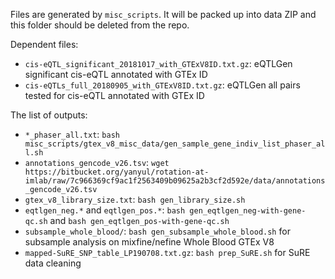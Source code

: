 Files are generated by `misc_scripts`. 
It will be packed up into data ZIP and this folder should be deleted from the repo. 

Dependent files: 

* `cis-eQTL_significant_20181017_with_GTExV8ID.txt.gz`: eQTLGen significant cis-eQTL annotated with GTEx ID
* `cis-eQTLs_full_20180905_with_GTExV8ID.txt.gz`: eQTLGen all pairs tested for cis-eQTL annotated with GTEx ID

The list of outputs:

* `*_phaser_all.txt`: `bash misc_scripts/gtex_v8_misc_data/gen_sample_gene_indiv_list_phaser_all.sh`
* `annotations_gencode_v26.tsv`: `wget https://bitbucket.org/yanyul/rotation-at-imlab/raw/7c966369cf9ac1f2563409b09625a2b3cf2d592e/data/annotations_gencode_v26.tsv`
* `gtex_v8_library_size.txt`: `bash gen_library_size.sh` 
* `eqtlgen_neg.*` and `eqtlgen_pos.*`: `bash gen_eqtlgen_neg-with-gene-qc.sh` and `bash gen_eqtlgen_pos-with-gene-qc.sh`
* `subsample_whole_blood/`: `bash gen_subsample_whole_blood.sh` for subsample analysis on mixfine/nefine Whole Blood GTEx V8
* `mapped-SuRE_SNP_table_LP190708.txt.gz`: `bash prep_SuRE.sh` for SuRE data cleaning
